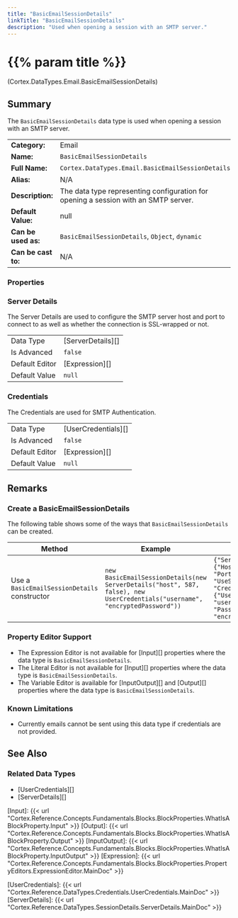 ```yaml
---
title: "BasicEmailSessionDetails"
linkTitle: "BasicEmailSessionDetails"
description: "Used when opening a session with an SMTP server."
---
```


# {{% param title %}}

<p class="namespace">(Cortex.DataTypes.Email.BasicEmailSessionDetails)</p>

## Summary

The `BasicEmailSessionDetails` data type is used when opening a session with an SMTP server.

| | |
|-|-|
| **Category:**          | Email                                                  |
| **Name:**              | `BasicEmailSessionDetails`                             |
| **Full Name:**         | `Cortex.DataTypes.Email.BasicEmailSessionDetails`      |
| **Alias:**             | N/A                                                    |
| **Description:**       | The data type representing configuration for opening a session with an SMTP server. |
| **Default Value:**     | null                                                   |
| **Can be used as:**    | `BasicEmailSessionDetails`, `Object`, `dynamic`        |
| **Can be cast to:**    | N/A                                                    |

### Properties

### Server Details

The Server Details are used to configure the SMTP server host and port to connect to as well as whether the connection is SSL-wrapped or not.

| | |
|--------------------|---------------------------|
| Data Type | [ServerDetails][] |
| Is Advanced | `false` |
| Default Editor | [Expression][] |
| Default Value | `null` |

### Credentials

The Credentials are used for SMTP Authentication.

| | |
|--------------------|---------------------------|
| Data Type | [UserCredentials][] |
| Is Advanced | `false` |
| Default Editor | [Expression][] |
| Default Value | `null` |

## Remarks

### Create a BasicEmailSessionDetails

The following table shows some of the ways that `BasicEmailSessionDetails` can be created.

| Method | Example | Result | Editor&nbsp;Support | Notes |
|-|-|-|-|-|
| Use a `BasicEmailSessionDetails` constructor | `new BasicEmailSessionDetails(new ServerDetails("host", 587, false), new UserCredentials("username", "encryptedPassword"))` | `{"ServerDetails": {"Host": "host", "Port": 587, "UseSsl": false}, "Credentials": {"Username": "username", "Password": "encryptedPassword"}}` | Expression |  |

### Property Editor Support

* The Expression Editor is not available for [Input][] properties where the data type is `BasicEmailSessionDetails`.
* The Literal Editor is not available for [Input][] properties where the data type is `BasicEmailSessionDetails`.
* The Variable Editor is available for [InputOutput][] and [Output][] properties where the data type is `BasicEmailSessionDetails`.
  
### Known Limitations

* Currently emails cannot be sent using this data type if credentials are not provided.

## See Also

### Related Data Types

* [UserCredentials][]
* [ServerDetails][]

[Input]: {{< url "Cortex.Reference.Concepts.Fundamentals.Blocks.BlockProperties.WhatIsABlockProperty.Input" >}}
[Output]: {{< url "Cortex.Reference.Concepts.Fundamentals.Blocks.BlockProperties.WhatIsABlockProperty.Output" >}}
[InputOutput]: {{< url "Cortex.Reference.Concepts.Fundamentals.Blocks.BlockProperties.WhatIsABlockProperty.InputOutput" >}}
[Expression]: {{< url "Cortex.Reference.Concepts.Fundamentals.Blocks.BlockProperties.PropertyEditors.ExpressionEditor.MainDoc" >}}

[UserCredentials]: {{< url "Cortex.Reference.DataTypes.Credentials.UserCredentials.MainDoc" >}}
[ServerDetails]: {{< url "Cortex.Reference.DataTypes.SessionDetails.ServerDetails.MainDoc" >}}
